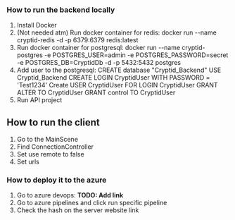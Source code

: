 ### How to run the backend locally
1. Install Docker
2. (Not needed atm) Run docker container for redis: docker run --name cryptid-redis -d -p 6379:6379 redis:latest
3. Run docker container for postgresql: docker run --name cryptid-postgres -e POSTGRES_USER=admin -e POSTGRES_PASSWORD=secret -e POSTGRES_DB=CryptidDb -d -p 5432:5432 postgres
4. Add user to the postgresql: CREATE database "Cryptid_Backend" USE Cryptid_Backend CREATE LOGIN CryptidUser WITH PASSWORD = 'Test1234' Create USER CryptidUser FOR LOGIN CryptidUser GRANT ALTER TO CryptidUser GRANT control TO CryptidUser
5. Run API project

## How to run the client
1. Go to the MainScene
2. Find ConnectionController
3. Set use remote to false
4. Set urls

### How to deploy it to the azure
1. Go to azure devops: **TODO: Add link**
2. Go to azure pipelines and click run specific pipeline
3. Check the hash on the server website link